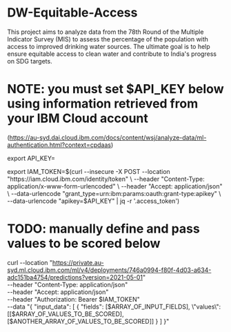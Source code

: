 # DW-Equitable-Access
This project aims to analyze data from the 78th Round of the Multiple Indicator Survey (MIS) to assess the percentage of the population with access to improved drinking water sources. The ultimate goal is to help ensure equitable access to clean water and contribute to India's progress on SDG targets.

# NOTE: you must set $API_KEY below using information retrieved from your IBM Cloud account 
(https://au-syd.dai.cloud.ibm.com/docs/content/wsj/analyze-data/ml-authentication.html?context=cpdaas)

export API_KEY=<your API key>


export IAM_TOKEN=$(curl --insecure -X POST --location "https://iam.cloud.ibm.com/identity/token" \
--header "Content-Type: application/x-www-form-urlencoded" \
--header "Accept: application/json" \
--data-urlencode "grant_type=urn:ibm:params:oauth:grant-type:apikey" \
--data-urlencode "apikey=$API_KEY" | jq -r '.access_token')


# TODO:  manually define and pass values to be scored below

curl --location "https://private.au-syd.ml.cloud.ibm.com/ml/v4/deployments/746a0994-f80f-4d03-a634-adc151ba4754/predictions?version=2021-05-01" \
--header "Content-Type: application/json" \
--header "Accept: application/json" \
--header "Authorization: Bearer $IAM_TOKEN" \
--data "{
    \"input_data\": [
        {
            \"fields\": [$ARRAY_OF_INPUT_FIELDS],
            \"values\": [[$ARRAY_OF_VALUES_TO_BE_SCORED], [$ANOTHER_ARRAY_OF_VALUES_TO_BE_SCORED]]
        }
    ]
}"
